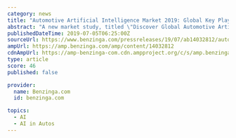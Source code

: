 ```yaml
---
category: news
title: "Automotive Artificial Intelligence Market 2019: Global Key Players, Trends, Share, Industry Size, Segmentation, Opportunities, Forecast To 2026"
abstract: "A new market study, titled \"Discover Global Automotive Artificial ... caused by self-drive cars such as, In March 2018, a pedestrian was killed by the prototype based Uber self-drive car in Arizona. Uber discovered that its self-driving software decided ..."
publishedDateTime: 2019-07-05T06:25:00Z
sourceUrl: https://www.benzinga.com/pressreleases/19/07/ab14032812/automotive-artificial-intelligence-market-2019-global-key-players-trends-share-industry-size-segm
ampUrl: https://amp.benzinga.com/amp/content/14032812
cdnAmpUrl: https://amp-benzinga-com.cdn.ampproject.org/c/s/amp.benzinga.com/amp/content/14032812
type: article
score: 46
published: false

provider:
  name: Benzinga.com
  id: benzinga.com

topics:
  - AI
  - AI in Autos
---
```

